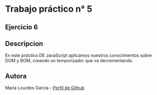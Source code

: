 # Trabajo práctico n° 5
## Ejercicio 6
## Descripcion
En este práctico DE JavaScript aplicamos nuestros conocimientos sobre DOM y BOM, creando un temporizador que va decrementando.

## Autora
María Lourdes Garcia - [Perfil de Github](https://github.com/lourdesgarciafyl)